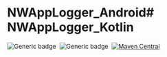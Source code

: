 # NWAppLogger_Android# NWAppLogger_Kotlin

![Generic badge](https://img.shields.io/badge/Platform-Android-green.svg)&nbsp;
![Generic badge](https://img.shields.io/badge/Repository-MavenCentral-blue.svg)&nbsp;
[![Maven Central](https://img.shields.io/maven-central/v/io.github.miraenec/nwapplogger-kotlin.svg)](https://central.sonatype.com/artifact/io.github.miraenec/nwapplogger-kotlin)
